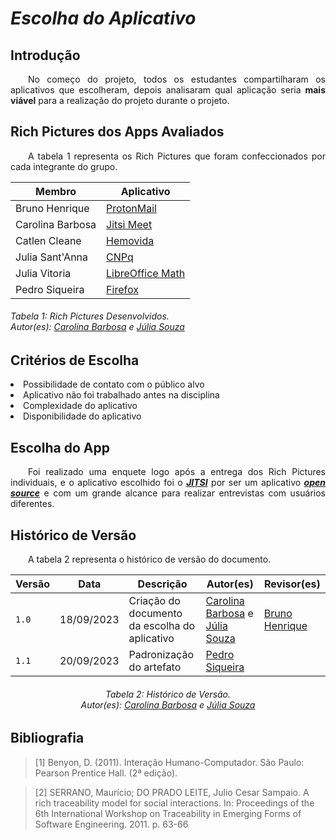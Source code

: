 # ***Escolha do Aplicativo***

## **Introdução**
<p align="justify">
&emsp;&emsp;No começo do projeto, todos os estudantes compartilharam os aplicativos que escolheram, depois analisaram qual aplicação seria <b>mais viável</b> para a realização do projeto durante o projeto.
</p>

## **Rich Pictures dos Apps Avaliados**
<p align="justify">
&emsp;&emsp;A tabela 1 representa os Rich Pictures que foram confeccionados por cada integrante do grupo.
</p>

| Membro | Aplicativo |
|------------------|-------------|
| Bruno Henrique| [ProtonMail](../assets/RichPictureProj01-Bruno.png)
| Carolina Barbosa| [Jitsi Meet](../assets/RichPictureProj01Carolina.png)
| Catlen Cleane| [Hemovida](../assets/RichPictureProj01_Catlen.png) 
| Julia Sant'Anna| [CNPq](../assets/RichPictureProj01-JuliaSantAnna.png)
| Julia Vitoria| [LibreOffice Math](../assets/RichPictureProj01-JuliaVitoria.png)
| Pedro Siqueira| [Firefox](../assets/RichPicture-Pedro.png)

<h6> Tabela 1: Rich Pictures Desenvolvidos.
<br> Autor(es): <a href="https://github.com/CarolinaBarb">Carolina Barbosa</a> e <a href="https://github.com/JuliaSSouza">Júlia Souza</a></h6>

## **Critérios de Escolha**
<p align="justify">
<li>Possibilidade de contato com o público alvo</li>
<li>Aplicativo não foi trabalhado antes na disciplina</li>
<li>Complexidade do aplicativo</li>
<li>Disponibilidade do aplicativo</li>
</p>

## **Escolha do App**
<p align="justify">
&emsp;&emsp;Foi realizado uma enquete logo após a entrega dos Rich Pictures individuais, e o aplicativo escolhido foi o <a href="https://requisitos-de-software.github.io/2023.2-Jitsi/PreRastreabilidade/RichPicture/#figura-1-rich-picture-versao-1"><b><i>JITSI</i></b></a> por ser um aplicativo <a href="https://github.com/Requisitos-de-Software/2023.2-Jitsi/blob/main/docs/assets/Opensource.png" ><b><i>open source</i></b></a> e com um grande alcance para realizar entrevistas com usuários diferentes.
</p>

## **Histórico de Versão**
<p align="justify">
&emsp;&emsp;A tabela 2 representa o histórico de versão do documento.
</p>

| Versão  |   Data   | Descrição | Autor(es) | Revisor(es)
| --------- | ------ | ------ | ---------- | ----------
| `1.0` | 18/09/2023 | Criação do documento da escolha do aplicativo | [Carolina Barbosa](https://github.com/CarolinaBarb) e [Júlia Souza](https://github.com/JuliaSSouza)| [Bruno Henrique](https://github.com/BrunoHenrique00) |
| `1.1` | 20/09/2023 | Padronização do artefato | [Pedro Siqueira](https://github.com/PedroSiq) | |

<center>
<h6> Tabela 2: Histórico de Versão.
<br> Autor(es): <a href="https://github.com/CarolinaBarb">Carolina Barbosa</a> e <a href="https://github.com/JuliaSSouza">Júlia Souza</a></h6>
</center>

## **Bibliografia**
>[1] Benyon, D. (2011). Interação Humano-Computador. São Paulo: Pearson Prentice Hall. (2ª edição).

>[2] SERRANO, Maurício; DO PRADO LEITE, Julio Cesar Sampaio. A rich traceability model for social interactions. In: Proceedings of the 6th International Workshop on Traceability in Emerging Forms of Software Engineering. 2011. p. 63-66